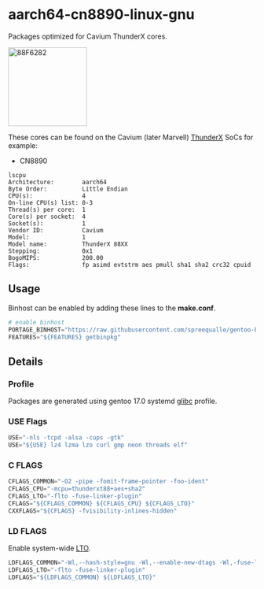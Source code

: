 # aarch64-cn8890-linux-gnu

Packages optimized for Cavium ThunderX cores.

<img src="https://raw.githubusercontent.com/wiki/spreequalle/gentoo-binhost/images/CN8890.png" alt="88F6282" width="160" />

These cores can be found on the Cavium (later Marvell) [ThunderX](https://web.archive.org/web/20190131010413/https://www.marvell.com/server-processors/thunderx-arm-processors/) SoCs for example:

* CN8890

```
lscpu
Architecture:        aarch64
Byte Order:          Little Endian
CPU(s):              4
On-line CPU(s) list: 0-3
Thread(s) per core:  1
Core(s) per socket:  4
Socket(s):           1
Vendor ID:           Cavium
Model:               1
Model name:          ThunderX 88XX
Stepping:            0x1
BogoMIPS:            200.00
Flags:               fp asimd evtstrm aes pmull sha1 sha2 crc32 cpuid
```
## Usage

Binhost can be enabled by adding these lines to the **make.conf**.

```python
# enable binhost
PORTAGE_BINHOST="https://raw.githubusercontent.com/spreequalle/gentoo-binhost/${CHOST}"
FEATURES="${FEATURES} getbinpkg"
```

## Details

### Profile

Packages are generated using gentoo 17.0 systemd [glibc](https://www.gnu.org/software/libc/) profile.

### USE Flags

```python
USE="-nls -tcpd -alsa -cups -gtk"
USE="${USE} lz4 lzma lzo curl gmp neon threads elf"
```

### C FLAGS

```python
CFLAGS_COMMON="-O2 -pipe -fomit-frame-pointer -fno-ident"
CFLAGS_CPU="-mcpu=thunderxt88+aes+sha2"
CFLAGS_LTO="-flto -fuse-linker-plugin"
CFLAGS="${CFLAGS_COMMON} ${CFLAGS_CPU} ${CFLAGS_LTO}"
CXXFLAGS="${CFLAGS} -fvisibility-inlines-hidden"
```
### LD FLAGS

Enable system-wide [LTO](https://gcc.gnu.org/wiki/LinkTimeOptimization).

```python
LDFLAGS_COMMON="-Wl,--hash-style=gnu -Wl,--enable-new-dtags -Wl,-fuse-ld=bfd"
LDFLAGS_LTO="-flto -fuse-linker-plugin"
LDFLAGS="${LDFLAGS_COMMON} ${LDFLAGS_LTO}"
```
